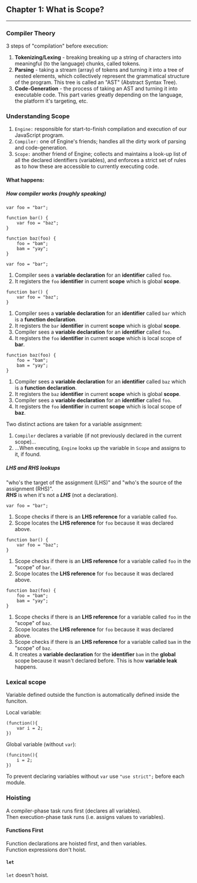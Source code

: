 ## Chapter 1: What is Scope?
---

### Compiler Theory
3 steps of "compilation" before execution:

1. **Tokenizing/Lexing** - breaking breaking up a string of characters into meaningful (to the language) chunks, called tokens.
2. **Parsing** - taking a stream (array) of tokens and turning it into a tree of nested elements, which collectively represent the grammatical structure of the program. This tree is called an "AST" (Abstract Syntax Tree).
3. **Code-Generation**  - the process of taking an AST and turning it into executable code. This part varies greatly depending on the language, the platform it's targeting, etc.

### Understanding Scope

1. `Engine:` responsible for start-to-finish compilation and execution of our JavaScript program.
2. `Compiler:` one of Engine's friends; handles all the dirty work of parsing and code-generation.
3. `Scope:` another friend of Engine; collects and maintains a look-up list of all the declared identifiers (variables), and enforces a strict set of rules as to how these are accessible to currently executing code.

#### What happens:
##### How compiler works (roughly speaking)

```
var foo = "bar";

function bar() {
	var foo = "baz";
}

function baz(foo) {
	foo = "bam";
	bam = "yay";
}
```
```
var foo = "bar";
```

1. Compiler sees a **variable declaration** for an **identifier** called `foo`.  
2. It registers the `foo` **identifier** in current **scope** which is global **scope**.

```
function bar() {
	var foo = "baz";
}
```

1. Compiler sees a **variable declaration** for an **identifier** called `bar` which is a **function declaration**.
2. It registers the `bar` **identifier** in current **scope** which is global **scope**.
3. Compiler sees a **variable declaration** for an **identifier** called `foo`.
4. It registers the `foo` **identifier** in current **scope** which is local scope of **bar**.

```
function baz(foo) {
	foo = "bam";
	bam = "yay";
}
```

1. Compiler sees a **variable declaration** for an **identifier** called `baz` which is a **function declaration**.
2. It registers the `baz` **identifier** in current **scope** which is global **scope**.
3. Compiler sees a **variable declaration** for an **identifier** called `foo`.
4. It registers the `foo` **identifier** in current **scope** which is local scope of **baz**.

Two distinct actions are taken for a variable assignment: 
1. `Compiler` declares a variable (if not previously declared in the current scope)...
2. ...When executing, `Engine` looks up the variable in `Scope` and assigns to it, if found.

##### LHS and RHS lookups
"who's the target of the assignment (LHS)" and "who's the source of the assignment (RHS)".  
**_RHS_** is when it's not a **_LHS_** (not a declaration).
```
var foo = "bar";
```
1. Scope checks if there is an **LHS reference** for a variable called `foo`.
2. Scope locates the **LHS reference** for `foo` because it was declared above.

```
function bar() {
	var foo = "baz";
}
```
1. Scope checks if there is an **LHS reference** for a variable called `foo` in the "scope" of `bar`.
2. Scope locates the **LHS reference** for `foo` because it was declared above.

```
function baz(foo) {
	foo = "bam";
	bam = "yay";
}
```
1. Scope checks if there is an **LHS reference** for a variable called `foo` in the "scope" of `baz`.
2. Scope locates the **LHS reference** for `foo` because it was declared above.
3. Scope checks if there is an **LHS reference** for a variable called `bam` in the "scope" of `baz`.
4. It creates a **variable declaration** for the **identifier** `bam` in the **global** scope because it wasn't declared before. This is how **variable leak** happens.

### Lexical scope

Variable defined outside the function is automatically defined inside the funciton.

Local variable:

```
(function(){
	var i = 2;
})
```

Global variable (without `var`):
```
(funciton(){
	i = 2;
})
```

To prevent declaring variables without `var` use `"use strict";` before each module.


### Hoisting

A compiler-phase task runs first  (declares all variables).  
Then execution-phase task runs (i.e. assigns values to variables).

#### Functions First  

Function declarations are hoisted first, and then variables.  
Function expressions don't hoist.

#### `let` 
`let` doesn't hoist.